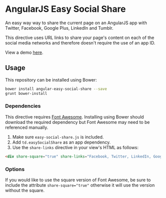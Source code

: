 # AngularJS Easy Social Share

An easy way way to share the current page on an AngularJS app with Twitter, Facebook, Google Plus, LinkedIn and Tumblr.

This directive uses URL links to share your page's content on each of the social media networks and therefore doesn't require the use of an app ID.

View a demo [here](http://tinacious.github.io/angular-easy-social-share/).

## Usage

This repository can be installed using Bower:

```bash
bower install angular-easy-social-share --save
grunt bower-install
```

### Dependencies

This directive requires [Font Awesome](https://github.com/components/font-awesome). Installing using Bower should download the required dependency but Font Awesome may need to be referenced manually.

1. Make sure `easy-social-share.js` is included. 
2. Add `td.easySocialShare` as an app dependency.
3. Use the `share-links` directive in your view's HTML as follows:

```html
<div share-square="true" share-links="Facebook, Twitter, LinkedIn, Google-Plus, Tumblr" share-title="Article Title"></div>
```

### Options

If you would like to use the square version of Font Awesome, be sure to include the attribute `share-square="true"` otherwise it will use the version without the square.
